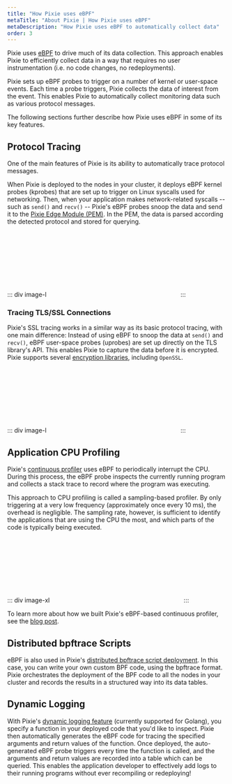 ```yaml
---
title: "How Pixie uses eBPF"
metaTitle: "About Pixie | How Pixie uses eBPF"
metaDescription: "How Pixie uses eBPF to automatically collect data"
order: 3
---
```


Pixie uses [eBPF](https://www.brendangregg.com/ebpf.html) to drive much of its data collection.
This approach enables Pixie to efficiently collect data in a way that requires no user instrumentation
(i.e. no code changes, no redeployments).

Pixie sets up eBPF probes to trigger on a number of kernel or user-space events.
Each time a probe triggers, Pixie collects the data of interest from the event.
This enables Pixie to automatically collect monitoring data such as various protocol messages.

The following sections further describe how Pixie uses eBPF in some of its key features.

## Protocol Tracing

One of the main features of Pixie is its ability to automatically trace protocol messages.

When Pixie is deployed to the nodes in your cluster, it deploys eBPF kernel probes (kprobes) that are set up to trigger
on Linux syscalls used for networking. Then, when your application makes network-related syscalls -- such as `send()` and `recv()` --
Pixie's eBPF probes snoop the data and send it to the [Pixie Edge Module (PEM)](/about-pixie/what-is-pixie/#architecture).
In the PEM, the data is parsed according the detected protocol and stored for querying.

::: div image-l
<svg title='Pixie Protocol Tracing with eBPF' src='pixie-ebpf/protocol_tracing.svg' />
:::


### Tracing TLS/SSL Connections

Pixie's SSL tracing works in a similar way as its basic protocol tracing, with one main difference:
Instead of using eBPF to snoop the data at `send()` and `recv()`, eBPF user-space probes (uprobes)
are set up directly on the TLS library's API. This enables Pixie to capture the data before it is encrypted.
Pixie supports several [encryption libraries](/about-pixie/data-sources/#encryption-libraries),
including `OpenSSL`.

::: div image-l
<svg title='Pixie TLS/SSL Protocol Tracing with eBPF' src='pixie-ebpf/protocol_tracing_tls.svg' />
:::

## Application CPU Profiling

Pixie's [continuous profiler](/tutorials/pixie-101/profiler) uses eBPF to periodically interrupt the CPU. During this process, the eBPF probe
inspects the currently running program and collects a stack trace to record where the program was executing.

This approach to CPU profiling is called a sampling-based profiler. By only triggering at a very low frequency
(approximately once every 10 ms), the overhead is negligible. The sampling rate, however, is sufficient
to identify the applications that are using the CPU the most, and which parts of the code is typically being executed.

::: div image-xl
<svg title='Application CPU Profiling with eBPF' src='pixie-ebpf/profiler_ebpf.png' />
:::

To learn more about how we built Pixie's eBPF-based continuous profiler, see the [blog post](https://blog.px.dev/cpu-profiling/).

## Distributed bpftrace Scripts

eBPF is also used in Pixie's [distributed bpftrace script deployment](/tutorials/custom-data/distributed-bpftrace-deployment/).
In this case, you can write your own custom BPF code, using the bpftrace format. Pixie orchestrates the
deployment of the BPF code to all the nodes in your cluster and records the results in a structured way into its data tables.

## Dynamic Logging

With Pixie's [dynamic logging feature](/tutorials/custom-data/dynamic-go-logging/) (currently supported for Golang), you specify a function in your
deployed code that you'd like to inspect. Pixie then automatically generates the eBPF code for tracing the
specified arguments and return values of the function. Once deployed, the auto-generated eBPF probe triggers
every time the function is called, and the arguments and return values are recorded into a table which can be queried.
This enables the application developer to effectively add logs to their running programs without ever recompiling or
redeploying!

